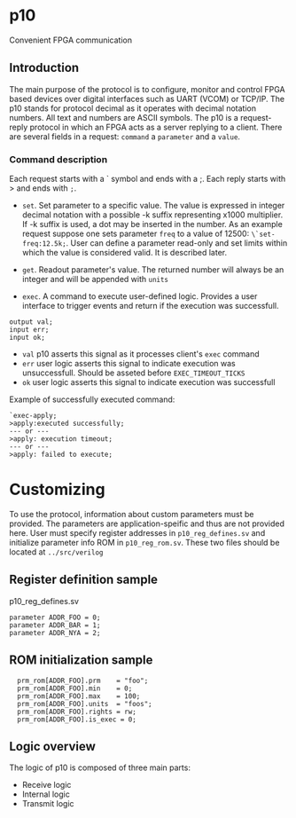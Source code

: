 # p10
Convenient FPGA communication
## Introduction
The main purpose of the protocol is to configure, monitor and control FPGA based devices over digital interfaces such as UART (VCOM) or TCP/IP. The p10 stands for protocol decimal as it operates with decimal notation numbers. All text and numbers are ASCII symbols. 
The p10 is a request-reply protocol in which an FPGA acts as a server replying to a client. There are several fields in a request: `command` a `parameter` and a `value`.
### Command description
Each request starts with a \` symbol and ends with a ;. Each reply starts with > and ends with `;`. 

- `set`. Set parameter to a specific value. The value is expressed in integer decimal notation with a possible -k suffix representing x1000 multiplier. If -k suffix is used, a dot may be inserted in the number. As an example request suppose one sets parameter `freq` to a value of 12500: 
``\`set-freq:12.5k;``. User can define a parameter read-only and set limits within which the value is considered valid. It is described later.

- `get`. Readout parameter's value. The returned number will always be an integer and will be appended with `units`

- `exec`. A command to execute user-defined logic. Provides a user interface to trigger events and return if the execution was successfull.
```
output val; 
input err;
input ok;
```
- `val` p10 asserts this signal as it processes client's `exec` command
- `err` user logic asserts this signal to indicate execution was unsuccessfull. Should be asseted before `EXEC_TIMEOUT_TICKS`
- `ok` user logic asserts this signal to indicate execution was successfull

Example of successfully executed command:
```
`exec-apply;
>apply:executed successfully;
--- or ---
>apply: execution timeout;
--- or ---
>apply: failed to execute;
```
# Customizing
To use the protocol, information about custom parameters must be provided. The parameters are application-speific and thus are not provided here. User must specify register addresses in `p10_reg_defines.sv` and initialize parameter info ROM in `p10_reg_rom.sv`. These two files should be located at `../src/verilog`
## Register definition sample
p10_reg_defines.sv
```
parameter ADDR_FOO = 0;
parameter ADDR_BAR = 1;
parameter ADDR_NYA = 2;
```
## ROM initialization sample
```
  prm_rom[ADDR_FOO].prm    = "foo";
  prm_rom[ADDR_FOO].min    = 0;
  prm_rom[ADDR_FOO].max    = 100;
  prm_rom[ADDR_FOO].units  = "foos";
  prm_rom[ADDR_FOO].rights = rw;
  prm_rom[ADDR_FOO].is_exec = 0;
```
## Logic overview
The logic of p10 is composed of three main parts:
- Receive logic
- Internal logic
- Transmit logic

